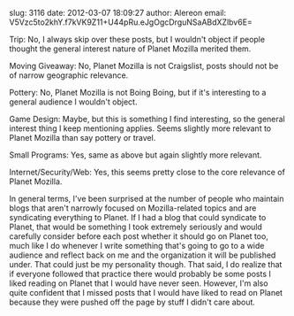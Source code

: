 slug:    3116
date:    2012-03-07 18:09:27
author:  Alereon
email:   V5Vzc5to2khY.f7kVK9Z11+U44pRu.eJgOgcDrguNSaABdXZlbv6E=

Trip: No, I always skip over these posts, but I wouldn't object if people thought the general interest nature of Planet Mozilla merited them.

Moving Giveaway: No, Planet Mozilla is not Craigslist, posts should not be of narrow geographic relevance.

Pottery: No, Planet Mozilla is not Boing Boing, but if it's interesting to a general audience I wouldn't object.

Game Design: Maybe, but this is something I find interesting, so the general interest thing I keep mentioning applies. Seems slightly more relevant to Planet Mozilla than say pottery or travel.

Small Programs: Yes, same as above but again slightly more relevant.

Internet/Security/Web: Yes, this seems pretty close to the core relevance of Planet Mozilla.

In general terms, I've been surprised at the number of people who
maintain blogs that aren't narrowly focused on Mozilla-related topics
and are syndicating everything to Planet. If I had a blog that could
syndicate to Planet, that would be something I took extremely
seriously and would carefully consider before each post whether it
should go on Planet too, much like I do whenever I write something
that's going to go to a wide audience and reflect back on me and the
organization it will be published under. That could just be my
personality though. That said, I do realize that if everyone followed
that practice there would probably be some posts I liked reading on
Planet that I would have never seen. However, I'm also quite confident
that I missed posts that I would have liked to read on Planet because
they were pushed off the page by stuff I didn't care about.
